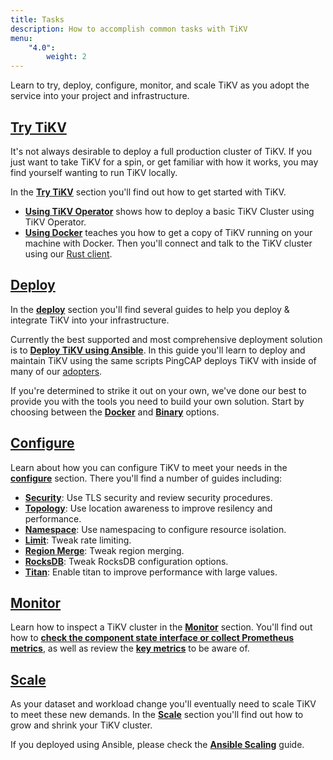 ```yaml
---
title: Tasks
description: How to accomplish common tasks with TiKV
menu:
    "4.0":
        weight: 2
---
```


Learn to try, deploy, configure, monitor, and scale TiKV as you adopt the service into your project and infrastructure.

## [Try TiKV](../try/)

It's not always desirable to deploy a full production cluster of TiKV. If you just want to take TiKV for a spin, or get familiar with how it works, you may find yourself wanting to run TiKV locally.

In the [**Try TiKV**](../try/) section you'll find out how to get started with TiKV.

-  [**Using TiKV Operator**](../try/tikv-operator/) shows how to deploy a basic TiKV Cluster using TiKV Operator.
-  [**Using Docker**](../try/docker-stack/) teaches you how to get a copy of TiKV running on your machine with Docker. Then you'll connect and talk to the TiKV cluster using our [Rust client](../../reference/clients/rust).

## [Deploy](../deploy/introduction)

In the [**deploy**](../deploy/introduction) section you'll find several guides to help you deploy & integrate TiKV into your infrastructure.

Currently the best supported and most comprehensive deployment solution is to [**Deploy TiKV using Ansible**](../deploy/ansible/). In this guide you'll learn to deploy and maintain TiKV using the same scripts PingCAP deploys TiKV with inside of many of our [adopters](/adopters).

If you're determined to strike it out on your own, we've done our best to provide you with the tools you need to build your own solution. Start by choosing between the [**Docker**](../deploy/docker) and [**Binary**](../deploy/binary) options.

## [Configure](../configure/introduction)

Learn about how you can configure TiKV to meet your needs in the [**configure**](../configure/introduction) section. There you'll find a number of guides including:

* [**Security**](../configure/security): Use TLS security and review security procedures.
* [**Topology**](../configure/topology): Use location awareness to improve resilency and performance.
* [**Namespace**](../configure/namespace): Use namespacing to configure resource isolation.
* [**Limit**](../configure/limit): Tweak rate limiting.
* [**Region Merge**](../configure/region-merge): Tweak region merging.
* [**RocksDB**](../configure/rocksdb): Tweak RocksDB configuration options.
* [**Titan**](../configure/titan): Enable titan to improve performance with large values.

## [Monitor](../monitor/introduction)

Learn how to inspect a TiKV cluster in the [**Monitor**](../monitor/introduction) section. You'll find out how to [**check the component state interface or collect Prometheus metrics**](../monitor/tikv-cluster/), as well as review the [**key metrics**](../monitor/key-metrics/) to be aware of.

## [Scale](../scale/introduction)

As your dataset and workload change you'll eventually need to scale TiKV to meet these new demands. In the [**Scale**](../scale/introduction) section you'll find out how to grow and shrink your TiKV cluster.

If you deployed using Ansible, please check the [**Ansible Scaling**](../scale/ansible) guide.
